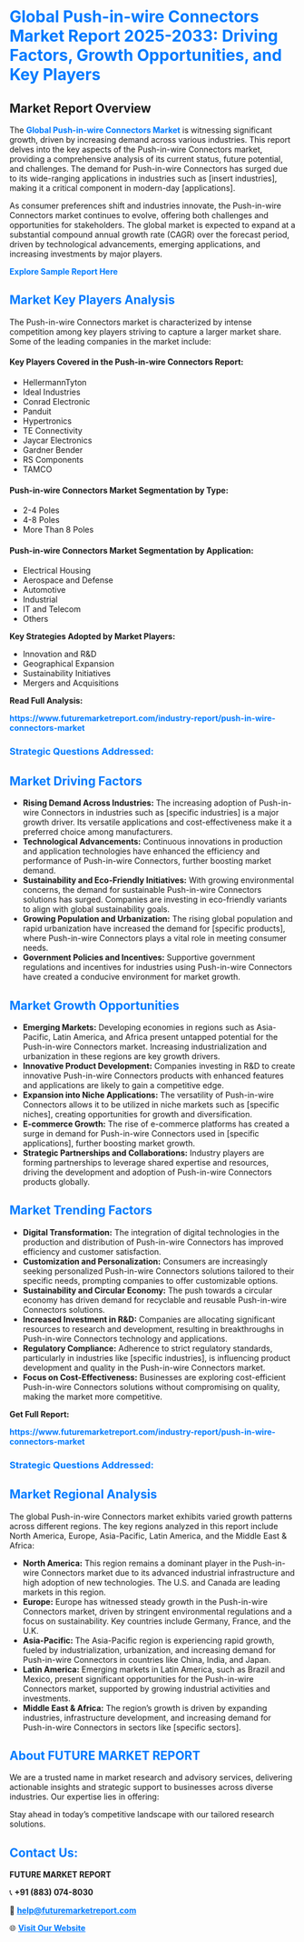 <h1 style="color: #007BFF;">Global Push-in-wire Connectors Market Report 2025-2033: Driving Factors, Growth Opportunities, and Key Players</h1>

<section id="overview">
<h2>Market Report Overview</h2>
<p>The <a href="https://www.futuremarketreport.com/industry-report/push-in-wire-connectors-market" style="color: #007BFF; text-decoration: none;"><strong>Global Push-in-wire Connectors Market</strong></a> is witnessing significant growth, driven by increasing demand across various industries. This report delves into the key aspects of the Push-in-wire Connectors market, providing a comprehensive analysis of its current status, future potential, and challenges. The demand for Push-in-wire Connectors has surged due to its wide-ranging applications in industries such as [insert industries], making it a critical component in modern-day [applications].</p>
<p>As consumer preferences shift and industries innovate, the Push-in-wire Connectors market continues to evolve, offering both challenges and opportunities for stakeholders. The global market is expected to expand at a substantial compound annual growth rate (CAGR) over the forecast period, driven by technological advancements, emerging applications, and increasing investments by major players.</p>
</section>

<section id="overview">
<p><a href="https://www.futuremarketreport.com/request-sample/reportId=76132" style="color: #007BFF; text-decoration: none;"><strong>Explore Sample Report Here</strong></a></p>
</section>

<section id="key-players">
<h2 style="color: #007BFF;">Market Key Players Analysis</h2>
<p>The Push-in-wire Connectors market is characterized by intense competition among key players striving to capture a larger market share. Some of the leading companies in the market include:</p>
<h4>Key Players Covered in the Push-in-wire Connectors Report:</h4>
<ul><li>HellermannTyton</li><li>Ideal Industries</li><li>Conrad Electronic</li><li>Panduit</li><li>Hypertronics</li><li>TE Connectivity</li><li>Jaycar Electronics</li><li>Gardner Bender</li><li>RS Components</li><li>TAMCO</li></ul>
<h4>Push-in-wire Connectors Market Segmentation by Type:</h4>
<ul><li>2-4 Poles</li><li>4-8 Poles</li><li>More Than 8 Poles</li></ul>

<h4>Push-in-wire Connectors Market Segmentation by Application:</h4>
<ul><li>Electrical Housing</li><li>Aerospace and Defense</li><li>Automotive</li><li>Industrial</li><li>IT and Telecom</li><li>Others</li></ul>
<p><strong>Key Strategies Adopted by Market Players:</strong></p>
<ul>
<li>Innovation and R&D</li>
<li>Geographical Expansion</li>
<li>Sustainability Initiatives</li>
<li>Mergers and Acquisitions</li>
</ul>
</section>

<section>
<p><strong>Read Full Analysis: </strong></p><a href="https://www.futuremarketreport.com/industry-report/push-in-wire-connectors-market" style="color: #007BFF; text-decoration: none;"><strong>https://www.futuremarketreport.com/industry-report/push-in-wire-connectors-market</strong></a>
<h3 style="color: #007BFF;">Strategic Questions Addressed:</h3>
</section>

<section id="driving-factors">
<h2 style="color: #007BFF;">Market Driving Factors</h2>
<ul>
<li><strong>Rising Demand Across Industries:</strong> The increasing adoption of Push-in-wire Connectors in industries such as [specific industries] is a major growth driver. Its versatile applications and cost-effectiveness make it a preferred choice among manufacturers.</li>
<li><strong>Technological Advancements:</strong> Continuous innovations in production and application technologies have enhanced the efficiency and performance of Push-in-wire Connectors, further boosting market demand.</li>
<li><strong>Sustainability and Eco-Friendly Initiatives:</strong> With growing environmental concerns, the demand for sustainable Push-in-wire Connectors solutions has surged. Companies are investing in eco-friendly variants to align with global sustainability goals.</li>
<li><strong>Growing Population and Urbanization:</strong> The rising global population and rapid urbanization have increased the demand for [specific products], where Push-in-wire Connectors plays a vital role in meeting consumer needs.</li>
<li><strong>Government Policies and Incentives:</strong> Supportive government regulations and incentives for industries using Push-in-wire Connectors have created a conducive environment for market growth.</li>
</ul>
</section>

<section id="growth-opportunities">
<h2 style="color: #007BFF;">Market Growth Opportunities</h2>
<ul>
<li><strong>Emerging Markets:</strong> Developing economies in regions such as Asia-Pacific, Latin America, and Africa present untapped potential for the Push-in-wire Connectors market. Increasing industrialization and urbanization in these regions are key growth drivers.</li>
<li><strong>Innovative Product Development:</strong> Companies investing in R&D to create innovative Push-in-wire Connectors products with enhanced features and applications are likely to gain a competitive edge.</li>
<li><strong>Expansion into Niche Applications:</strong> The versatility of Push-in-wire Connectors allows it to be utilized in niche markets such as [specific niches], creating opportunities for growth and diversification.</li>
<li><strong>E-commerce Growth:</strong> The rise of e-commerce platforms has created a surge in demand for Push-in-wire Connectors used in [specific applications], further boosting market growth.</li>
<li><strong>Strategic Partnerships and Collaborations:</strong> Industry players are forming partnerships to leverage shared expertise and resources, driving the development and adoption of Push-in-wire Connectors products globally.</li>
</ul>
</section>

<section id="trending-factors">
<h2 style="color: #007BFF;">Market Trending Factors</h2>
<ul>
<li><strong>Digital Transformation:</strong> The integration of digital technologies in the production and distribution of Push-in-wire Connectors has improved efficiency and customer satisfaction.</li>
<li><strong>Customization and Personalization:</strong> Consumers are increasingly seeking personalized Push-in-wire Connectors solutions tailored to their specific needs, prompting companies to offer customizable options.</li>
<li><strong>Sustainability and Circular Economy:</strong> The push towards a circular economy has driven demand for recyclable and reusable Push-in-wire Connectors solutions.</li>
<li><strong>Increased Investment in R&D:</strong> Companies are allocating significant resources to research and development, resulting in breakthroughs in Push-in-wire Connectors technology and applications.</li>
<li><strong>Regulatory Compliance:</strong> Adherence to strict regulatory standards, particularly in industries like [specific industries], is influencing product development and quality in the Push-in-wire Connectors market.</li>
<li><strong>Focus on Cost-Effectiveness:</strong> Businesses are exploring cost-efficient Push-in-wire Connectors solutions without compromising on quality, making the market more competitive.</li>
</ul>
</section>

<section>
<p><strong>Get Full Report: </strong></p><a href="https://www.futuremarketreport.com/industry-report/push-in-wire-connectors-market" style="color: #007BFF; text-decoration: none;"><strong>https://www.futuremarketreport.com/industry-report/push-in-wire-connectors-market</strong></a>
<h3 style="color: #007BFF;">Strategic Questions Addressed:</h3>
</section>


<section id="regional-analysis">
<h2 style="color: #007BFF;">Market Regional Analysis</h2>
<p>The global Push-in-wire Connectors market exhibits varied growth patterns across different regions. The key regions analyzed in this report include North America, Europe, Asia-Pacific, Latin America, and the Middle East & Africa:</p>
<ul>
<li><strong>North America:</strong> This region remains a dominant player in the Push-in-wire Connectors market due to its advanced industrial infrastructure and high adoption of new technologies. The U.S. and Canada are leading markets in this region.</li>
<li><strong>Europe:</strong> Europe has witnessed steady growth in the Push-in-wire Connectors market, driven by stringent environmental regulations and a focus on sustainability. Key countries include Germany, France, and the U.K.</li>
<li><strong>Asia-Pacific:</strong> The Asia-Pacific region is experiencing rapid growth, fueled by industrialization, urbanization, and increasing demand for Push-in-wire Connectors in countries like China, India, and Japan.</li>
<li><strong>Latin America:</strong> Emerging markets in Latin America, such as Brazil and Mexico, present significant opportunities for the Push-in-wire Connectors market, supported by growing industrial activities and investments.</li>
<li><strong>Middle East & Africa:</strong> The region’s growth is driven by expanding industries, infrastructure development, and increasing demand for Push-in-wire Connectors in sectors like [specific sectors].</li>
</ul>
</section>

<footer>
<h2 style="color: #007BFF;">About FUTURE MARKET REPORT</h2>
<p>We are a trusted name in market research and advisory services, delivering actionable insights and strategic support to businesses across diverse industries. Our expertise lies in offering:</p>

<p>Stay ahead in today’s competitive landscape with our tailored research solutions.</p>

<h2 style="color: #007BFF;">Contact Us:</h2>
<p><strong>FUTURE MARKET REPORT</strong></p>
<p>📞 <strong>+91 (883) 074-8030</strong></p>
<p>📧 <strong><a href="mailto:help@futuremarketreport.com" style="color: #007BFF;">help@futuremarketreport.com</a></strong></p>
<p>🌐 <strong><a href="https://www.futuremarketreport.com/" style="color: #007BFF;">Visit Our Website</a></strong></p>
</footer>